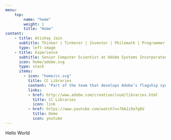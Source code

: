 ```yaml
---
menu:
    top:
        name: "home"
        weight: 1
        title: "Home"
content:
    - title: Atishay Jain
      subtitle: Thinker | Tinkerer | Inventor | Philomath | Programmer | Senior Computer Scientist @ Adobe
      type: left-image
    - title: Experience
      subtitle: Senior Computer Scientist at Adobe Systems Incorporated
      icon: home/adobe.svg
      type: stack
      items:
        - icon: "home/cc.svg"
          title: CC Libraries
          content: "Part of the team that develops Adobe’s flagship sync solution for ingredients. Also play role in deciding the interchange formats of ingredients and methods for concept &amp; code re-use in multiple diverse platforms across Adobe’s Desktop, Web and Mobile properties. \n\nSpend considerable time understanding the diverse re-usable styles, their differences across the realms of design from videos to screen illustrations and print."
          links:
          - href: http://www.adobe.com/creativecloud/libraries.html
            title: CC Libraries
            icon: link
          - href: https://www.youtube.com/watch?v=76A1i9o7g6U
            title: Demo
            icon: youtube
---
```

Hello World
